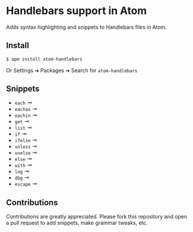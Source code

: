 # Handlebars support in Atom

Adds syntax highlighting and snippets to Handlebars files in Atom.

## Install

```bash
$ apm install atom-handlebars
```

Or Settings ➔ Packages ➔ Search for `atom-handlebars`

## Snippets

- `each` ⇥
- `eachas` ⇥
- `eachin` ⇥
- `get` ⇥
- `list` ⇥
- `if` ⇥
- `ifelse` ⇥
- `unless` ⇥
- `unelse` ⇥
- `else` ⇥
- `with` ⇥
- `log` ⇥
- `dbg` ⇥
- `escape` ⇥

## Contributions

Contributions are greatly appreciated. Please fork this repository and open a pull request to add snippets, make grammar tweaks, etc.
